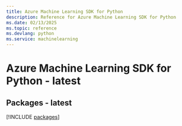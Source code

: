 ```yaml
---
title: Azure Machine Learning SDK for Python
description: Reference for Azure Machine Learning SDK for Python
ms.date: 02/13/2025
ms.topic: reference
ms.devlang: python
ms.service: machinelearning
---
```

# Azure Machine Learning SDK for Python - latest
## Packages - latest
[!INCLUDE [packages](machine-learning-index.md)]